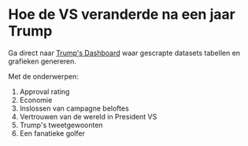# Hoe de VS veranderde na een jaar Trump

Ga direct naar [Trump's Dashboard](https://rawgit.com/thomasdebeus/trump-tweet-analysis/master/Hoe-de-vs-veranderde-na-trump.html) waar gescrapte datasets tabellen en grafieken genereren. 

Met de onderwerpen:

1. Approval rating
2. Economie
3. Inslossen van campagne beloftes
4. Vertrouwen van de wereld in President VS
5. Trump's tweetgewoonten
6. Een fanatieke golfer
